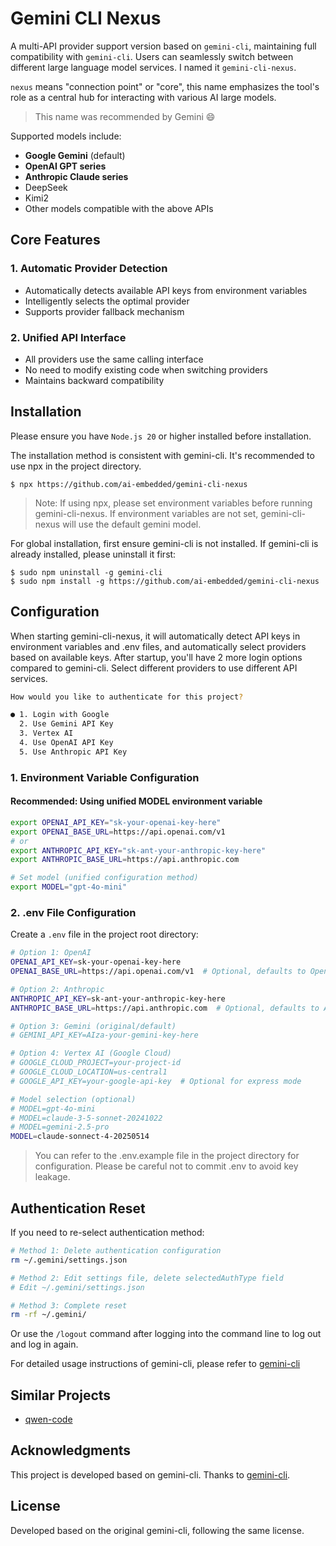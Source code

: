 # Gemini CLI Nexus

A multi-API provider support version based on `gemini-cli`, maintaining full compatibility with `gemini-cli`. Users can seamlessly switch between different large language model services. I named it `gemini-cli-nexus`.

`nexus` means "connection point" or "core", this name emphasizes the tool's role as a central hub for interacting with various AI large models.

> This name was recommended by Gemini 😄

Supported models include:

- **Google Gemini** (default)
- **OpenAI GPT series**
- **Anthropic Claude series**
- DeepSeek
- Kimi2
- Other models compatible with the above APIs

## Core Features

### 1. Automatic Provider Detection
- Automatically detects available API keys from environment variables
- Intelligently selects the optimal provider
- Supports provider fallback mechanism

### 2. Unified API Interface
- All providers use the same calling interface
- No need to modify existing code when switching providers
- Maintains backward compatibility

## Installation

Please ensure you have `Node.js 20` or higher installed before installation.

The installation method is consistent with gemini-cli. It's recommended to use npx in the project directory.

```shell
$ npx https://github.com/ai-embedded/gemini-cli-nexus
```

> Note: If using npx, please set environment variables before running gemini-cli-nexus. If environment variables are not set, gemini-cli-nexus will use the default gemini model.

For global installation, first ensure gemini-cli is not installed. If gemini-cli is already installed, please uninstall it first:

```shell
$ sudo npm uninstall -g gemini-cli
$ sudo npm install -g https://github.com/ai-embedded/gemini-cli-nexus
```

## Configuration

When starting gemini-cli-nexus, it will automatically detect API keys in environment variables and .env files, and automatically select providers based on available keys.
After startup, you'll have 2 more login options compared to gemini-cli. Select different providers to use different API services.

```bash
How would you like to authenticate for this project?

● 1. Login with Google
  2. Use Gemini API Key
  3. Vertex AI
  4. Use OpenAI API Key
  5. Use Anthropic API Key
```

### 1. Environment Variable Configuration

#### Recommended: Using unified MODEL environment variable

```bash
export OPENAI_API_KEY="sk-your-openai-key-here"
export OPENAI_BASE_URL=https://api.openai.com/v1 
# or
export ANTHROPIC_API_KEY="sk-ant-your-anthropic-key-here"
export ANTHROPIC_BASE_URL=https://api.anthropic.com

# Set model (unified configuration method)
export MODEL="gpt-4o-mini"
```

### 2. .env File Configuration

Create a `.env` file in the project root directory:

```bash
# Option 1: OpenAI
OPENAI_API_KEY=sk-your-openai-key-here
OPENAI_BASE_URL=https://api.openai.com/v1  # Optional, defaults to OpenAI

# Option 2: Anthropic
ANTHROPIC_API_KEY=sk-ant-your-anthropic-key-here
ANTHROPIC_BASE_URL=https://api.anthropic.com  # Optional, defaults to Anthropic

# Option 3: Gemini (original/default)
# GEMINI_API_KEY=AIza-your-gemini-key-here

# Option 4: Vertex AI (Google Cloud)
# GOOGLE_CLOUD_PROJECT=your-project-id
# GOOGLE_CLOUD_LOCATION=us-central1
# GOOGLE_API_KEY=your-google-api-key  # Optional for express mode

# Model selection (optional)
# MODEL=gpt-4o-mini
# MODEL=claude-3-5-sonnet-20241022
# MODEL=gemini-2.5-pro
MODEL=claude-sonnect-4-20250514
```

> You can refer to the .env.example file in the project directory for configuration. Please be careful not to commit .env to avoid key leakage.

## Authentication Reset

If you need to re-select authentication method:

```bash
# Method 1: Delete authentication configuration
rm ~/.gemini/settings.json

# Method 2: Edit settings file, delete selectedAuthType field
# Edit ~/.gemini/settings.json

# Method 3: Complete reset
rm -rf ~/.gemini/
```

Or use the `/logout` command after logging into the command line to log out and log in again.

For detailed usage instructions of gemini-cli, please refer to [gemini-cli](gemini-cli.md)

## Similar Projects
- [qwen-code](https://github.com/QwenLM/qwen-code)

## Acknowledgments
This project is developed based on gemini-cli. Thanks to [gemini-cli](https://github.com/google-gemini/gemini-cli).

## License

Developed based on the original gemini-cli, following the same license.